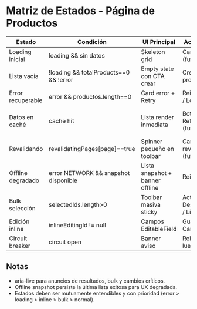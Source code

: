 # Matriz de Estados - Página de Productos

| Estado | Condición | UI Principal | Acciones | Mensajes |
|--------|-----------|--------------|----------|----------|
| Loading inicial | loading && sin datos | Skeleton grid | Cancel (futuro) | 'Cargando productos...' |
| Lista vacía | !loading && totalProducts==0 && !error | Empty state con CTA crear | Crear producto | 'No hay productos' |
| Error recuperable | error && productos.length==0 | Card error + Retry | Reintentar / Login | error + hint |
| Datos en caché | cache hit | Lista render inmediata | Botón Refresh (futuro) | 'Mostrando datos en caché' (aria-live) |
| Revalidando | revalidatingPages[page]==true | Spinner pequeño en toolbar | Cancel revalidate (futuro) | 'Actualizando...' |
| Offline degradado | error NETWORK && snapshot disponible | Lista snapshot + banner offline | Reintentar | 'Modo offline' |
| Bulk selección | selectedIds.length>0 | Toolbar masiva sticky | Activar / Desactivar / Limpiar | '{n} seleccionados' |
| Edición inline | inlineEditingId != null | Campos EditableField | Guardar / Cancelar | Errores campo a campo |
| Circuit breaker | circuit open | Banner aviso | Reintentar luego | 'Servicio inestable' |

## Notas
- aria-live para anuncios de resultados, bulk y cambios críticos.
- Offline snapshot persiste la última lista exitosa para UX degradada.
- Estados deben ser mutuamente entendibles y con prioridad (error > loading > inline > bulk > normal).

